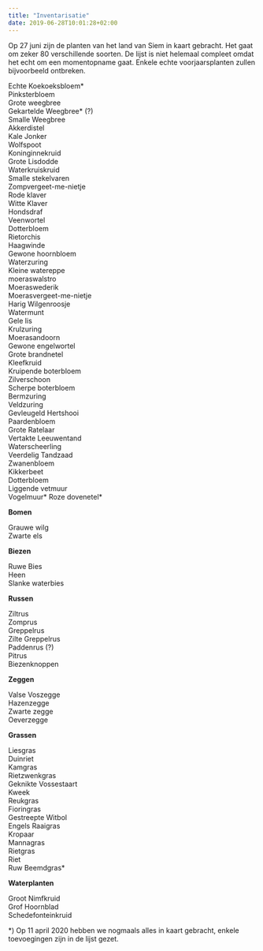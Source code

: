 ```yaml
---
title: "Inventarisatie"
date: 2019-06-28T10:01:28+02:00
---
```


Op 27 juni zijn de planten van het land van Siem in kaart gebracht. 
Het gaat om zeker 80 verschillende soorten. 
De lijst is niet helemaal compleet omdat het echt om een momentopname gaat. 
Enkele echte voorjaarsplanten zullen bijvoorbeeld ontbreken.

Echte Koekoeksbloem*  
Pinksterbloem  
Grote weegbree  
Gekartelde Weegbree* (?)  
Smalle Weegbree  
Akkerdistel  
Kale Jonker  
Wolfspoot  
Koninginnekruid  
Grote Lisdodde  
Waterkruiskruid  
Smalle stekelvaren  
Zompvergeet-me-nietje  
Rode klaver  
Witte Klaver  
Hondsdraf  
Veenwortel  
Dotterbloem  
Rietorchis  
Haagwinde  
Gewone hoornbloem  
Waterzuring  
Kleine watereppe  
moeraswalstro  
Moeraswederik  
Moerasvergeet-me-nietje  
Harig Wilgenroosje  
Watermunt  
Gele lis  
Krulzuring  
Moerasandoorn  
Gewone engelwortel  
Grote brandnetel  
Kleefkruid  
Kruipende boterbloem  
Zilverschoon  
Scherpe boterbloem  
Bermzuring  
Veldzuring  
Gevleugeld Hertshooi  
Paardenbloem  
Grote Ratelaar  
Vertakte Leeuwentand  
Waterscheerling  
Veerdelig Tandzaad  
Zwanenbloem  
Kikkerbeet  
Dotterbloem  
Liggende vetmuur  
Vogelmuur*
Roze dovenetel*

**Bomen**

Grauwe wilg  
Zwarte els  

**Biezen**

Ruwe Bies  
Heen  
Slanke waterbies  

**Russen**

Ziltrus  
Zomprus  
Greppelrus  
Zilte Greppelrus  
Paddenrus (?)  
Pitrus  
Biezenknoppen  

**Zeggen**

Valse Voszegge  
Hazenzegge  
Zwarte zegge  
Oeverzegge 

**Grassen**

Liesgras  
Duinriet  
Kamgras  
Rietzwenkgras  
Geknikte Vossestaart  
Kweek  
Reukgras  
Fioringras  
Gestreepte Witbol  
Engels Raaigras  
Kropaar  
Mannagras  
Rietgras  
Riet  
Ruw Beemdgras*  

**Waterplanten**

Groot Nimfkruid  
Grof Hoornblad  
Schedefonteinkruid  

*)  Op 11 april 2020 hebben we nogmaals alles in kaart gebracht, enkele toevoegingen zijn in de lijst gezet.